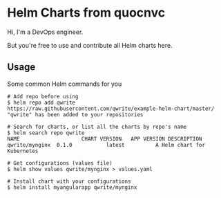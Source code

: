 # Helm Charts from quocnvc
Hi, I'm a DevOps engineer.

But you're free to use and contribute all Helm charts here. 

## Usage

Some common Helm commands for you

```
# Add repo before using
$ helm repo add qwrite https://raw.githubusercontent.com/qwrite/example-helm-chart/master/
"qwrite" has been added to your repositories

# Search for charts, or list all the charts by repo's name
$ helm search repo qwrite
NAME                	CHART VERSION	APP VERSION	DESCRIPTION
qwrite/mynginx	0.1.0        	latest      	A Helm chart for Kubernetes

# Get configurations (values file)
$ helm show values qwrite/mynginx > values.yaml

# Install chart with your configurations
$ helm install myangularapp qwrite/mynginx
```
